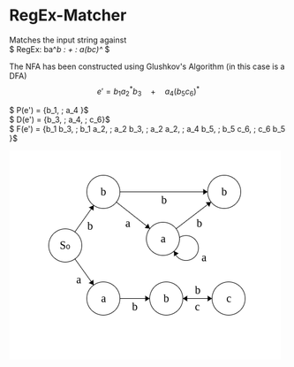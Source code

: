 # RegEx-Matcher
Matches the input string against<br>
$ RegEx: ba^*b \: + \: a(bc)^* $

The NFA has been constructed using Glushkov's Algorithm (in this case is a DFA)
$$e' = b_1 a_2^* b_3 \quad + \quad a_4 (b_5 c_6)^*$$

 $ P(e') = \{b_1, \; a_4 \}$ \
  $ D(e') = \{b_3, \; a_4, \; c_6\}$ \
  $ F(e') = \{b_1 b_3, \; b_1 a_2, \; a_2 b_3, \; a_2 a_2, \; a_4 b_5, \; b_5 c_6, \; c_6 b_5 \}$

 ![NFA](NFA.png "NFA from Glushkov's Algorithm")
